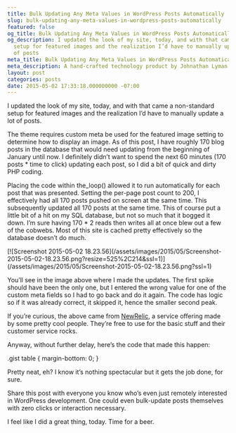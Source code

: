 ```yaml
---
title: Bulk Updating Any Meta Values in WordPress Posts Automatically
slug: bulk-updating-any-meta-values-in-wordpress-posts-automatically
featured: false
og_title: Bulk Updating Any Meta Values in WordPress Posts Automatically – Johnathan.org
og_description: I updated the look of my site, today, and with that came a non-standard
  setup for featured images and the realization I’d have to manually update a lot
  of posts
meta_title: Bulk Updating Any Meta Values in WordPress Posts Automatically – Johnathan.org
meta_description: A hand-crafted technology product by Johnathan Lyman
layout: post
categories: posts
date: 2015-05-02 17:33:18.000000000 -07:00
---
```


I updated the look of my site, today, and with that came a non-standard setup for featured images and the realization I’d have to manually update a lot of posts.

The theme requires custom meta be used for the featured image setting to determine how to display an image. As of this post, I have roughly 170 blog posts in the database that would need updating from the beginning of January until now. I definitely didn’t want to spend the next 60 minutes (170 posts \* time to click) updating each post, so I did a bit of quick and dirty PHP coding.

Placing the code within the\_loop() allowed it to run automatically for each post that was presented. Setting the per-page post count to 200, I effectively had all 170 posts pushed on screen at the same time. This subsequently updated all 170 posts at the same time. This of course put a little bit of a hit on my SQL database, but not so much that it bogged it down. I’m sure having 170 \* 2 reads then writes all at once blew out a few of the cobwebs. Most of this site is cached pretty effectively so the database doesn’t do much.

<!--kg-card-begin: html-->[![Screenshot 2015-05-02 18.23.56](/assets/images/2015/05/Screenshot-2015-05-02-18.23.56.png?resize=525%2C214&ssl=1)](/assets/images/2015/05/Screenshot-2015-05-02-18.23.56.png?ssl=1)<!--kg-card-end: html-->

You’ll see in the image above where I made the updates. The first spike should have been the only one, but I entered the wrong value for one of the custom meta fields so I had to go back and do it again. The code has logic so if it was already correct, it skipped it, hence the smaller second peak.

If you’re curious, the above came from [NewRelic](http://newrelic.com), a service offering made by some pretty cool people. They’re free to use for the basic stuff and their customer service rocks.

Anyway, without further delay, here’s the code that made this happen:

.gist table { margin-bottom: 0; }

Pretty neat, eh? I know it’s nothing spectacular but it gets the job done, for sure.

Share this post with everyone you know who’s even just remotely interested in WordPress development. One could even bulk-update posts themselves with zero clicks or interaction necessary.

I feel like I did a great thing, today. Time for a beer.

